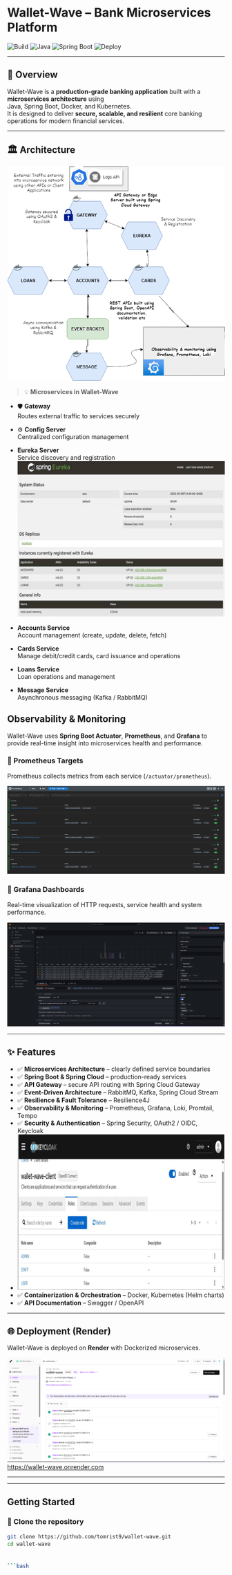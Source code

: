 #  Wallet-Wave – Bank Microservices Platform

![Build](https://img.shields.io/github/actions/workflow/status/tomrist9/wallet-wave/ci.yml?branch=main)
![Java](https://img.shields.io/badge/Java-17%2B-blue)
![Spring Boot](https://img.shields.io/badge/Spring%20Boot-3-green)
![Deploy](https://img.shields.io/badge/Render-Deployed-success)

---

## 🏦 Overview

Wallet-Wave is a **production-grade banking application** built with a **microservices architecture** using  
Java, Spring Boot, Docker, and Kubernetes.  
It is designed to deliver **secure, scalable, and resilient** core banking operations for modern financial services.

---

## 🏛️ Architecture

![Architecture Diagram](screenshots/wallet-wave-architecture.png)

> 💡 **Microservices in Wallet-Wave**

- 🛡️ **Gateway**  
  Routes external traffic to services securely

- ⚙️ **Config Server**  
  Centralized configuration management

-  **Eureka Server**  
  Service discovery and registration
  ![Eureka Server](screenshots/eureka_resized.jpg)

-  **Accounts Service**  
  Account management (create, update, delete, fetch)

-  **Cards Service**  
  Manage debit/credit cards, card issuance and operations

-  **Loans Service**  
  Loan operations and management

-  **Message Service**  
  Asynchronous messaging (Kafka / RabbitMQ)


  ##  Observability & Monitoring

Wallet-Wave uses **Spring Boot Actuator**, **Prometheus**, and **Grafana** to provide real-time insight into
microservices health and performance.

### 🔹 Prometheus Targets
Prometheus collects metrics from each service (`/actuator/prometheus`).

![Prometheus Targets](screenshots/prometheus.png)

### 🔹 Grafana Dashboards
Real-time visualization of HTTP requests, service health and system performance.

![Grafana Dashboard](screenshots/grafana_visualization.png)


---

## ✨ Features

- ✅ **Microservices Architecture** – clearly defined service boundaries  
- ✅ **Spring Boot & Spring Cloud** – production-ready services  
- ✅ **API Gateway** – secure API routing with Spring Cloud Gateway  
- ✅ **Event-Driven Architecture** – RabbitMQ, Kafka, Spring Cloud Stream  
- ✅ **Resilience & Fault Tolerance** – Resilience4J  
- ✅ **Observability & Monitoring** – Prometheus, Grafana, Loki, Promtail, Tempo  
- ✅ **Security & Authentication** – Spring Security, OAuth2 / OIDC, Keycloak
- ![Keycloak](screenshots/keycloak_resized.jpg)
- ✅ **Containerization & Orchestration** – Docker, Kubernetes (Helm charts)  
- ✅ **API Documentation** – Swagger / OpenAPI  

---

## 🌐 Deployment (Render)


Wallet-Wave is deployed on **Render** with Dockerized microservices.

![Render Deployment](screenshots/2025-10-02_23-10-47.png)
https://wallet-wave.onrender.com

---


---

##  Getting Started

### 🔹 Clone the repository
```bash
git clone https://github.com/tomrist9/wallet-wave.git
cd wallet-wave


```bash


